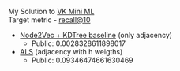 My Solution to [VK Mini ML](https://cups.online/ru/contests/vk-miniml) <br>
Target metric - [recall@10](https://medium.com/@m_n_malaeb/recall-and-precision-at-k-for-recommender-systems-618483226c54) <br>
* [Node2Vec + KDTree baseline](node2vec_baseline.ipynb) (only adjacency)
  * Public: 0.0028328611898017
* [ALS](als.ipynb) (adjacency with h weigths)
  * Public: 0.09346474661630469
